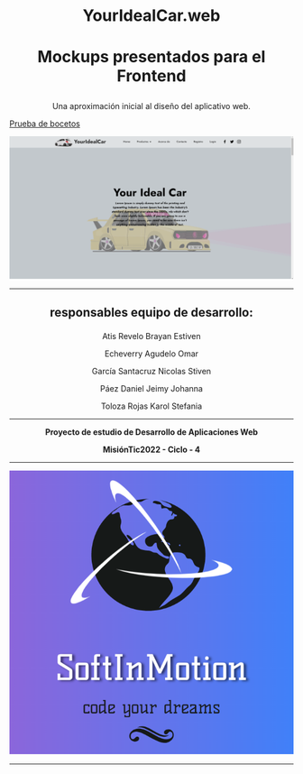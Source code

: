 # <p align=center> YourIdealCar.web </p>

# <p align=center> Mockups presentados para el Frontend </p>
<p align=center> Una aproximación inicial al diseño del aplicativo web. </p>

[Prueba de bocetos ](https://n9.cl/youridealcar)

<p align="center">
  <img src="https://github.com/StivenAtis/YourIdealCar.web/blob/gh-pages/Media/mockups.png" />
</p>

---

## <p align=center>responsables equipo de desarrollo:

<p align=center> Atis Revelo Brayan Estiven </p>
<p align=center> Echeverry Agudelo Omar </p>
<p align=center> García Santacruz Nicolas Stiven </p>
<p align=center> Páez Daniel Jeimy Johanna </p>
<p align=center> Toloza Rojas Karol Stefania </p>

</p>

---

**<p align=center>
  Proyecto de estudio de Desarrollo de Aplicaciones Web**
</p>

**<p align=center>
MisiónTic2022 - Ciclo - 4**
</p>

---

<p align="center">
  <img src="https://github.com/StivenAtis/YourIdealCar.web-Frontend/blob/gh-pages/Media/Logo.png" />
</p>

---